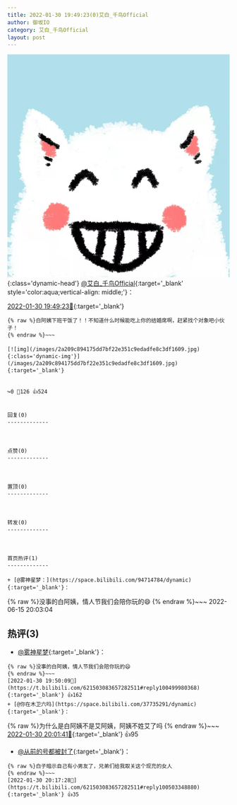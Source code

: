 ```yaml
---
title: 2022-01-30 19:49:23(0)艾白_千鸟Official
author: 御坂IO
category: 艾白_千鸟Official
layout: post
---
```


![img](/images/9ae8b9445fd0665cc014d9080156a45271be73c6.jpg){:class='dynamic-head'}
[@艾白_千鸟Official](https://space.bilibili.com/334537711/dynamic){:target='_blank' style='color:aqua;vertical-align: middle;'}：

[2022-01-30 19:49:23🔗](https://t.bilibili.com/621503083657282511){:target='_blank'}

~~~
{% raw %}白阿姨下班干饭了！！不知道什么时候能吃上你的结婚席啊，赶紧找个对象吧小伙子！
{% endraw %}~~~

[![img](/images/2a209c894175dd7bf22e351c9edadfe8c3df1609.jpg){:class='dynamic-img'}](/images/2a209c894175dd7bf22e351c9edadfe8c3df1609.jpg){:target='_blank'}


↪️0 💬126 👍524


回复(0)
-------------



点赞(0)
-------------



置顶(0)
-------------



转发(0)
-------------



首页热评(1)
-------------

+ [@雾神星梦：](https://space.bilibili.com/94714784/dynamic){:target='_blank'}：
~~~
{% raw %}没事的白阿姨，情人节我们会陪你玩的😄
{% endraw %}~~~
2022-06-15 20:03:04


热评(3)
-------------

+ [@雾神星梦](https://space.bilibili.com/94714784/dynamic){:target='_blank'}：
~~~
{% raw %}没事的白阿姨，情人节我们会陪你玩的😄
{% endraw %}~~~
[2022-01-30 19:50:09🔗](https://t.bilibili.com/621503083657282511#reply100499980368){:target='_blank'} 👍162
+ [@你在木卫六吗](https://space.bilibili.com/37735291/dynamic){:target='_blank'}：
~~~
{% raw %}为什么是白阿姨不是艾阿姨，阿姨不姓艾了吗
{% endraw %}~~~
[2022-01-30 20:01:41🔗](https://t.bilibili.com/621503083657282511#reply100501451056){:target='_blank'} 👍95
+ [@从前的号都被封了](https://space.bilibili.com/1727304036/dynamic){:target='_blank'}：
~~~
{% raw %}白子暗示自己有小男友了，兄弟们给我取关这个现充的女人
{% endraw %}~~~
[2022-01-30 20:17:28🔗](https://t.bilibili.com/621503083657282511#reply100503348880){:target='_blank'} 👍35



